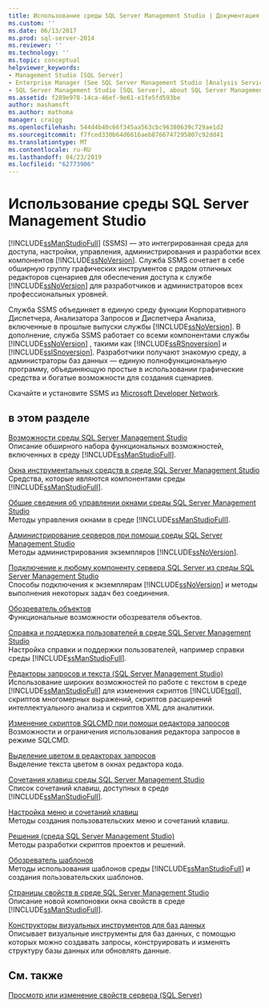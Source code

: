 ```yaml
---
title: Использование среды SQL Server Management Studio | Документация Майкрософт
ms.custom: ''
ms.date: 06/13/2017
ms.prod: sql-server-2014
ms.reviewer: ''
ms.technology: ''
ms.topic: conceptual
helpviewer_keywords:
- Management Studio [SQL Server]
- Enterprise Manager (See SQL Server Management Studio [Analysis Services])
- SQL Server Management Studio [SQL Server], about SQL Server Management Studio
ms.assetid: f289e978-14ca-46ef-9e61-e1fe5fd593be
author: mashamsft
ms.author: mathoma
manager: craigg
ms.openlocfilehash: 544d4b40c66f345aa563cbc96380639c729ae1d2
ms.sourcegitcommit: f7fced330b64d6616aeb8766747295807c92dd41
ms.translationtype: MT
ms.contentlocale: ru-RU
ms.lasthandoff: 04/23/2019
ms.locfileid: "62773906"
---
```

# <a name="use-sql-server-management-studio"></a>Использование среды SQL Server Management Studio
  [!INCLUDE[ssManStudioFull](../includes/ssmanstudiofull-md.md)] (SSMS) — это интегрированная среда для доступа, настройки, управления, администрирования и разработки всех компонентов [!INCLUDE[ssNoVersion](../includes/ssnoversion-md.md)]. Служба SSMS сочетает в себе обширную группу графических инструментов с рядом отличных редакторов сценариев для обеспечения доступа к службе [!INCLUDE[ssNoVersion](../includes/ssnoversion-md.md)] для разработчиков и администраторов всех профессиональных уровней.  
  
 Служба SSMS объединяет в единую среду функции Корпоративного Диспетчера, Анализатора Запросов и Диспетчера Анализа, включенные в прошлые выпуски службы [!INCLUDE[ssNoVersion](../includes/ssnoversion-md.md)]. В дополнение, служба SSMS работает со всеми компонентами службы [!INCLUDE[ssNoVersion](../includes/ssnoversion-md.md)] , такими как [!INCLUDE[ssRSnoversion](../includes/ssrsnoversion-md.md)] и [!INCLUDE[ssISnoversion](../includes/ssisnoversion-md.md)]. Разработчики получают знакомую среду, а администраторы баз данных — единую полнофункциональную программу, объединяющую простые в использовании графические средства и богатые возможности для создания сценариев.  
  
 Скачайте и установите SSMS из [Microsoft Developer Network](https://msdn.microsoft.com/library/dn434042.aspx).  
  
## <a name="in-this-section"></a>в этом разделе  
 [Возможности среды SQL Server Management Studio](features-in-sql-server-management-studio.md)  
 Описание обширного набора функциональных возможностей, включенных в среду [!INCLUDE[ssManStudioFull](../includes/ssmanstudiofull-md.md)].  
  
 [Окна инструментальных средств в среде SQL Server Management Studio](../ssms/tool-windows-in-sql-server-management-studio.md)  
 Средства, которые являются компонентами среды [!INCLUDE[ssManStudioFull](../includes/ssmanstudiofull-md.md)].  
  
 [Общие сведения об управлении окнами среды SQL Server Management Studio](../ssms/understand-sql-server-management-studio-windows-management.md)  
 Методы управления окнами в среде [!INCLUDE[ssManStudioFull](../includes/ssmanstudiofull-md.md)].  
  
 [Администрирование серверов при помощи среды SQL Server Management Studio](../ssms/administer-servers-with-sql-server-management-studio.md)  
 Методы администрирования экземпляров [!INCLUDE[ssNoVersion](../includes/ssnoversion-md.md)].  
  
 [Подключение к любому компоненту сервера SQL Server из среды SQL Server Management Studio](../ssms/f1-help/connect-to-any-sql-server-component-from-sql-server-management-studio.md)  
 Способы подключения к экземплярам [!INCLUDE[ssNoVersion](../includes/ssnoversion-md.md)] и методы выполнения некоторых задач без соединения.  
  
 [Обозреватель объектов](../ssms/object/object-explorer.md)  
 Функциональные возможности обозревателя объектов.  
  
 [Справка и поддержка пользователей в среде SQL Server Management Studio](../ssms/user-assistance-in-sql-server-management-studio.md)  
 Настройка справки и поддержки пользователей, например справки среды [!INCLUDE[ssManStudioFull](../includes/ssmanstudiofull-md.md)].  
  
 [Редакторы запросов и текста (SQL Server Management Studio)](../relational-databases/scripting/query-and-text-editors-sql-server-management-studio.md)  
 Использование широких возможностей по работе с текстом в среде [!INCLUDE[ssManStudioFull](../includes/ssmanstudiofull-md.md)] для изменения скриптов [!INCLUDE[tsql](../includes/tsql-md.md)], скриптов многомерных выражений, скриптов расширений интеллектуального анализа и скриптов XML для аналитики.  
  
 [Изменение скриптов SQLCMD при помощи редактора запросов](../relational-databases/scripting/edit-sqlcmd-scripts-with-query-editor.md)  
 Возможности и ограничения использования редактора запросов в режиме SQLCMD.  
  
 [Выделение цветом в редакторах запросов](../relational-databases/scripting/color-coding-in-query-editors.md)  
 Выделение текста цветом в окнах редактора кода.  
  
 [Сочетания клавиш среды SQL Server Management Studio](../ssms/sql-server-management-studio-keyboard-shortcuts.md)  
 Список сочетаний клавиш, доступных в среде [!INCLUDE[ssManStudioFull](../includes/ssmanstudiofull-md.md)].  
  
 [Настройка меню и сочетаний клавиш](../ssms/customize-menus-and-shortcut-keys.md)  
 Методы создания пользовательских меню и сочетаний клавиш.  
  
 [Решения (среда SQL Server Management Studio)](../ssms/solution/solutions-sql-server-management-studio.md)  
 Методы разработки скриптов проектов и решений.  
  
 [Обозреватель шаблонов](../ssms/template/template-explorer.md)  
 Методы использования шаблонов среды [!INCLUDE[ssManStudioFull](../includes/ssmanstudiofull-md.md)] и создания пользовательских шаблонов.  
  
 [Страницы свойств в среде SQL Server Management Studio](../ssms/property-pages-in-sql-server-management-studio.md)  
 Описание новой компоновки окна свойств в среде [!INCLUDE[ssManStudioFull](../includes/ssmanstudiofull-md.md)].  
  
 [Конструкторы визуальных инструментов для баз данных](../ssms/visual-db-tools/visual-database-tool-designers.md)  
 Описывает визуальные инструменты для баз данных, с помощью которых можно создавать запросы, конструировать и изменять структуру базы данных или обновлять данные.  
  
## <a name="see-also"></a>См. также  
 [Просмотр или изменение свойств сервера (SQL Server)](configure-windows/view-or-change-server-properties-sql-server.md)  
  
  
